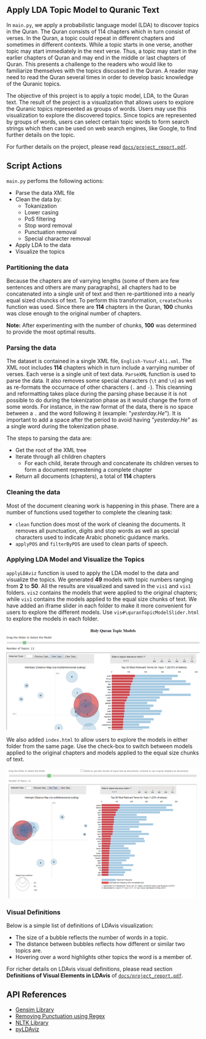 ## Apply LDA Topic Model to Quranic Text

In `main.py`, we apply a probabilistic language model (LDA) to discover topics in the Quran. The Quran consists of 114 chapters which in turn
consist of verses. In the Quran, a topic could repeat in different chapters and sometimes in different contexts. While a topic starts in one verse, another
topic may start immediately in the next verse. Thus, a topic may start in the earlier chapters of Quran and may end in the middle or last chapters of Quran. This presents a challenge to the readers who would like to familiarize themselves with the topics discussed in the Quran. A reader may need to read the Quran several times in order to develop basic knowledge of the Quranic topics.

The objective of this project is to apply a topic model, LDA, to the Quran text. The result of the project is a visualization that allows users to explore the Quranic topics represented as groups of words. Users may use this visualization to explore the discovered topics. Since topics are represented by groups of words, users can select certain topic words to form search strings which then can be used on web search engines, like Google, to find further details on the topic.

For further details on the project, please read [`docs/project_report.pdf`](docs/project_report.pdf).


## Script Actions

`main.py` perfoms the following actions:

- Parse the data XML file
- Clean the data by:
  * Tokanization
  * Lower casing
  * PoS filtering
  * Stop word removal
  * Punctuation removal
  * Special character removal
- Apply LDA to the data
- Visualize the topics

### Partitioning the data

Because the chapters are of varrying lengths (some of them are few sentences and others are many paragraphs), all chapters had to be concatenated into a single unit of text and then re-partitioned into a nearly equal sized chuncks of text. To perform this transformation, `createChunks` function was used. Since there are **114** chapters in the Quran, **100** chunks was close enough to the original number of chapters.

**Note:** After experimenting with the number of chunks, **100** was determined to provide the most optimal results.


### Parsing the data

The dataset is contained in a single XML file, `English-Yusuf-Ali.xml`. The XML root includes **114** chapters which in turn include a varrying number of verses. Each verse is a single unit of text data. `ParseXML` function is used to parse the data. It also removes some special characters (`\t` and `\n`) as well as re-formats the occurnace of other characters (`.` and `-`). This cleanning and reformatting takes place during the parsing phase because it is not possible to do during the tokenization phase as it would change the form of some words. For instance, in the raw format of the data, there is no space between a `.` and the word following it (example: "*yesterday.He*"). It is important to add a space after the period to avoid having "*yesterday.He*" as a single word during the tokenization phase.

The steps to parsing the data are:

- Get the root of the XML tree
- Iterate through all children chapters
  * For each child, iterate through and concatenate its children verses to form a document represtening a complete chapter
- Return all documents (chapters), a total of **114** chapters


### Cleaning the data

Most of the document cleaning work is happening in this phase. There are a number of functions used together to complete the cleaning task:

- `clean` function does most of the work of cleaning the documents. It removes all punctuation, digits and stop words as well as special characters used to indicate Arabic phonetic guidance marks.
- `applyPOS` and `filterByPOS` are used to clean parts of speech.

### Applying LDA Model and Visualize the Topics

`applyLDAviz` function is used to apply the LDA model to the data and visualize the topics. We generated **49** models with topic numbers ranging from **2** to **50**. All the results are visualized and saved in the `vis1` and `vis1` folders. `vis2` contains the models that were applied to the original chapters; while `vis1` contains the models applied to the equal size chunks of text. We have added an iframe slider in each folder to make it more convenient for users to explore the different models. Use `vis#\quranTopicModelSlider.html` to explore the models in each folder. 

![screenshot of the iframe slider `quranTopicModelSlider.html`](images/iframeModelSlider.PNG)

We also added `index.html` to allow users to explore the models in either folder from the same page. Use the check-box to switch between models applied to the original chapters and models applied to the equal size chunks of text.

![screenshot of the iframe slider `index.html`](images/indexSlider.PNG)

### Visual Definitions

Below is a simple list of definitions of LDAvis visualization:

- The size of a bubble reflects the number of words in a topic.
- The distance between bubbles reflects how different or similar two topics are.
- Hovering over a word highlights other topics the word is a member of.

For richer details on LDAvis visual definitions, please read section **Definitions of Visual Elements in LDAvis** of [`docs/project_report.pdf`](docs/project_report.pdf).


## API References

- [Gensim Library](https://radimrehurek.com/gensim/apiref.html)
- [Removing Punctuation using Regex](https://stackoverflow.com/questions/4328500/how-can-i-strip-all-punctuation-from-a-string-in-javascript-using-regex)
- [NLTK Library](http://www.nltk.org/api/nltk.html)
- [pyLDAviz](https://github.com/bmabey/pyLDAvis)
